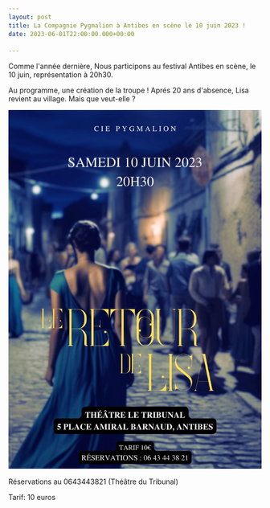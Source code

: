 ```yaml
---
layout: post
title: La Compagnie Pygmalion à Antibes en scène le 10 juin 2023 !
date: 2023-06-01T22:00:00.000+00:00

---
```

Comme l'année dernière, Nous participons au festival Antibes en scène, le 10 juin, représentation à 20h30.

Au programme, une création de la troupe ! Aprés 20 ans d'absence, Lisa revient au village. Mais que veut-elle ? 

![](/images/2023/Affiche.jpg)

Réservations au 0643443821 (Théâtre du Tribunal)

Tarif: 10 euros